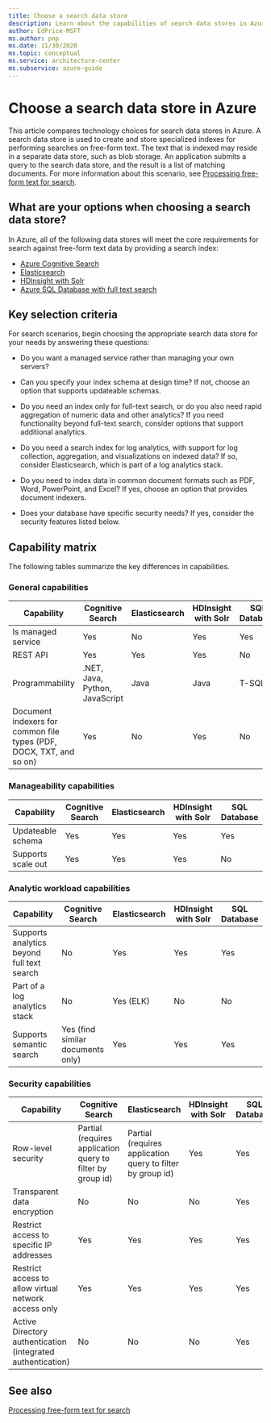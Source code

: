 ```yaml
---
title: Choose a search data store
description: Learn about the capabilities of search data stores in Azure and the key criteria for choosing one that best matches your needs.
author: EdPrice-MSFT
ms.author: pnp
ms.date: 11/30/2020
ms.topic: conceptual
ms.service: architecture-center
ms.subservice: azure-guide
---
```


# Choose a search data store in Azure

This article compares technology choices for search data stores in Azure. A search data store is used to create and store specialized indexes for performing searches on free-form text. The text that is indexed may reside in a separate data store, such as blob storage. An application submits a query to the search data store, and the result is a list of matching documents. For more information about this scenario, see [Processing free-form text for search](../scenarios/search.md).

## What are your options when choosing a search data store?

In Azure, all of the following data stores will meet the core requirements for search against free-form text data by providing a search index:

- [Azure Cognitive Search](/azure/search/search-what-is-azure-search)
- [Elasticsearch](https://azuremarketplace.microsoft.com/marketplace/apps/elastic.elasticsearch?tab=Overview)
- [HDInsight with Solr](/azure/hdinsight/hdinsight-hadoop-solr-install-linux)
- [Azure SQL Database with full text search](/sql/relational-databases/search/full-text-search)

## Key selection criteria

For search scenarios, begin choosing the appropriate search data store for your needs by answering these questions:

- Do you want a managed service rather than managing your own servers?

- Can you specify your index schema at design time? If not, choose an option that supports updateable schemas.

- Do you need an index only for full-text search, or do you also need rapid aggregation of numeric data and other analytics? If you need functionality beyond full-text search, consider options that support additional analytics.

- Do you need a search index for log analytics, with support for log collection, aggregation, and visualizations on indexed data? If so, consider Elasticsearch, which is part of a log analytics stack.

- Do you need to index data in common document formats such as PDF, Word, PowerPoint, and Excel? If yes, choose an option that provides document indexers.

- Does your database have specific security needs? If yes, consider the security features listed below.

## Capability matrix

The following tables summarize the key differences in capabilities.

### General capabilities

| Capability | Cognitive Search | Elasticsearch | HDInsight with Solr | SQL Database |
| --- | --- | --- | --- | --- |
| Is managed service | Yes | No | Yes | Yes |
| REST API | Yes | Yes | Yes | No |
| Programmability | .NET, Java, Python, JavaScript | Java | Java | T-SQL |
| Document indexers for common file types (PDF, DOCX, TXT, and so on) | Yes | No | Yes | No |

### Manageability capabilities

| Capability | Cognitive Search | Elasticsearch | HDInsight with Solr | SQL Database |
| --- | --- | --- | --- | --- |
| Updateable schema | Yes | Yes | Yes | Yes |
| Supports scale out  | Yes | Yes | Yes | No |

### Analytic workload capabilities

| Capability | Cognitive Search | Elasticsearch | HDInsight with Solr | SQL Database |
| --- | --- | --- | --- | --- |
| Supports analytics beyond full text search | No | Yes | Yes | Yes |
| Part of a log analytics stack | No | Yes (ELK) |  No | No |
| Supports semantic search | Yes (find similar documents only) | Yes | Yes | Yes |

### Security capabilities

| Capability | Cognitive Search | Elasticsearch | HDInsight with Solr | SQL Database |
| --- | --- | --- | --- | --- |
| Row-level security | Partial (requires application query to filter by group id) | Partial (requires application query to filter by group id) | Yes | Yes |
| Transparent data encryption | No | No | No | Yes |
| Restrict access to specific IP addresses | Yes | Yes | Yes | Yes |
| Restrict access to allow virtual network access only | Yes | Yes | Yes | Yes |
| Active Directory authentication (integrated authentication) | No | No | No | Yes |

## See also

[Processing free-form text for search](../scenarios/search.md)
